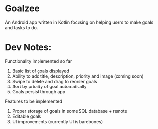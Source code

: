 # Goalzee

An Android app written in Kotlin focusing on helping users to make goals and tasks to do.

# Dev Notes:

Functionality implemented so far

1. Basic list of goals displayed
2. Ability to add title, description, priority and image (coming soon)
3. Swipe to delete and drag to reorder goals
4. Sort by priority of goal automatically
5. Goals persist through app

Features to be implemented

1. Proper storage of goals in some SQL database + remote
2. Editable goals
3. UI improvements (currently UI is barebones)
